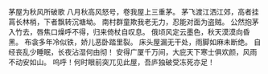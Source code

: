 茅屋为秋风所破歌
八月秋高风怒号，卷我屋上三重茅。
茅飞渡江洒江郊，高者挂罥长林梢，下者飘转沉塘坳。
南村群童欺我老无力，忍能对面为盗贼。
公然抱茅入竹去，唇焦口燥呼不得，归来倚杖自叹息。
俄顷风定云墨色，秋天漠漠向昏黑。
布衾多年冷似铁，娇儿恶卧踏里裂。
床头屋漏无干处，雨脚如麻未断绝。
自经丧乱少睡眠，长夜沾湿何由彻！
安得广厦千万间，大庇天下寒士俱欢颜，风雨不动安如山。
呜呼！何时眼前突兀见此屋，吾庐独破受冻死亦足！